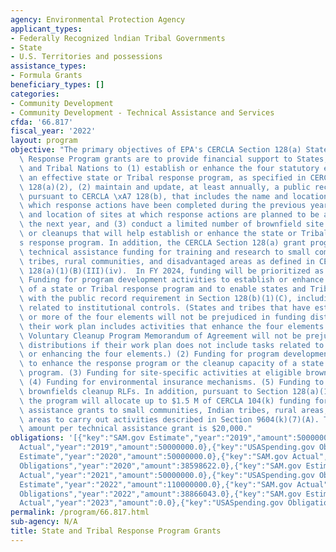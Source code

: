 ```yaml
---
agency: Environmental Protection Agency
applicant_types:
- Federally Recognized lndian Tribal Governments
- State
- U.S. Territories and possessions
assistance_types:
- Formula Grants
beneficiary_types: []
categories:
- Community Development
- Community Development - Technical Assistance and Services
cfda: '66.817'
fiscal_year: '2022'
layout: program
objective: "The primary objectives of EPA's CERCLA Section 128(a) State and Tribal\
  \ Response Program grants are to provide financial support to States, US Territories,\
  \ and Tribal Nations to (1) establish or enhance the four statutory elements of\
  \ an effective state or Tribal response program, as specified in CERCLA Section\
  \ 128(a)(2), (2) maintain and update, at least annually, a public record of sites,\
  \ pursuant to CERCLA \xA7 128(b), that includes the name and location of sites at\
  \ which response actions have been completed during the previous year and the name\
  \ and location of sites at which response actions are planned to be addressed in\
  \ the next year, and (3) conduct a limited number of brownfield site assessments\
  \ or cleanups that will help establish or enhance the state or Tribal Nation\u2019\
  s response program. In addition, the CERCLA Section 128(a) grant program provides\
  \ technical assistance funding for training and research to small communities, Indian\
  \ tribes, rural communities, and disadvantaged areas as defined in CERCLA Section\
  \ 128(a)(1)(B)(III)(iv).  In FY 2024, funding will be prioritized as follows: (1)\
  \ Funding for program development activities to establish or enhance the four elements\
  \ of a state or Tribal response program and to enable states and Tribes to comply\
  \ with the public record requirement in Section 128(b)(1)(C), including activities\
  \ related to institutional controls. (States and tribes that have established one\
  \ or more of the four elements will not be prejudiced in funding distributions if\
  \ their work plan includes activities that enhance the four elements. States with\
  \ Voluntary Cleanup Program Memorandum of Agreement will not be prejudiced in funding\
  \ distributions if their work plan does not include tasks related to establishing\
  \ or enhancing the four elements.) (2) Funding for program development activities\
  \ to enhance the response program or the cleanup capacity of a state or Tribal response\
  \ program. (3) Funding for site-specific activities at eligible brownfields sites.\
  \ (4) Funding for environmental insurance mechanisms. (5) Funding to capitalize\
  \ brownfields cleanup RLFs. In addition, pursuant to Section 128(a)(1)(B)(ii)(III),\
  \ the program will allocate up to $1.5 M of CERCLA 104(k) funding for technical\
  \ assistance grants to small communities, Indian tribes, rural areas, or disadvantaged\
  \ areas to carry out activities described in Section 9604(k)(7)(A). The maximum\
  \ amount per technical assistance grant is $20,000."
obligations: '[{"key":"SAM.gov Estimate","year":"2019","amount":50000000.0},{"key":"SAM.gov
  Actual","year":"2019","amount":50000000.0},{"key":"USASpending.gov Obligations","year":"2019","amount":41062160.0},{"key":"SAM.gov
  Estimate","year":"2020","amount":50000000.0},{"key":"SAM.gov Actual","year":"2020","amount":0.0},{"key":"USASpending.gov
  Obligations","year":"2020","amount":38598622.0},{"key":"SAM.gov Estimate","year":"2021","amount":50000000.0},{"key":"SAM.gov
  Actual","year":"2021","amount":50000000.0},{"key":"USASpending.gov Obligations","year":"2021","amount":40539562.0},{"key":"SAM.gov
  Estimate","year":"2022","amount":110000000.0},{"key":"SAM.gov Actual","year":"2022","amount":105000000.0},{"key":"USASpending.gov
  Obligations","year":"2022","amount":38866043.0},{"key":"SAM.gov Estimate","year":"2023","amount":106000000.0},{"key":"SAM.gov
  Actual","year":"2023","amount":0.0},{"key":"USASpending.gov Obligations","year":"2023","amount":85148228.0}]'
permalink: /program/66.817.html
sub-agency: N/A
title: State and Tribal Response Program Grants
---
```

